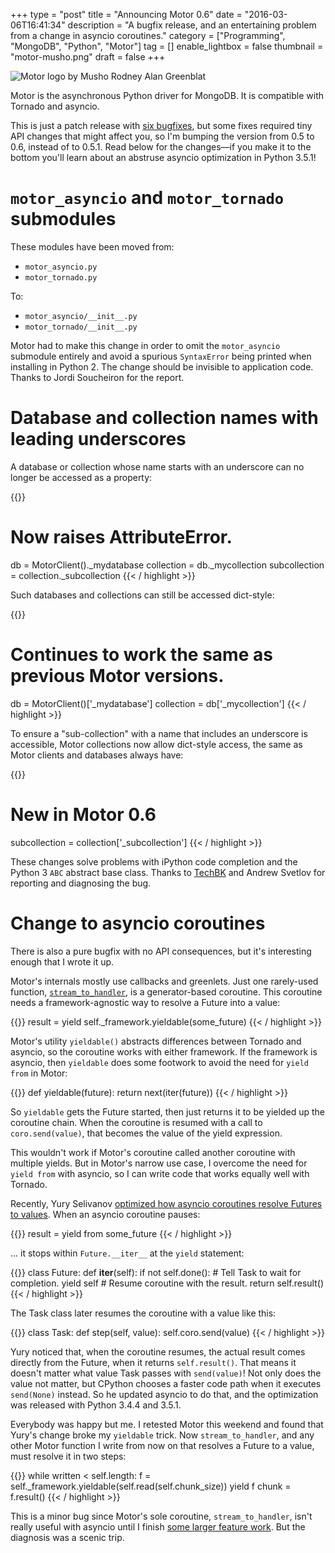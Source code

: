 +++
type = "post"
title = "Announcing Motor 0.6"
date = "2016-03-06T16:41:34"
description = "A bugfix release, and an entertaining problem from a change in asyncio coroutines."
category = ["Programming", "MongoDB", "Python", "Motor"]
tag = []
enable_lightbox = false
thumbnail = "motor-musho.png"
draft = false
+++

<p><img alt="Motor logo by Musho Rodney Alan Greenblat" border="0" src="motor-musho.png" style="display:block; margin-left:auto; margin-right:auto;" title="motor-musho.png"/></p>
<p>Motor is the asynchronous Python driver for MongoDB. It is compatible with Tornado and asyncio.</p>
<p>This is just a patch release with <a href="https://jira.mongodb.org/issues/?jql=fixVersion%20%3D%200.6%20AND%20project%20%3D%20MOTOR">six bugfixes</a>, but some fixes required tiny API changes that
might affect you, so I'm bumping the version from 0.5 to 0.6, instead of to 0.5.1. Read below for the changes—if you make it to the bottom you'll learn about an abstruse asyncio optimization in Python 3.5.1!</p>
<h1 id="motor_asyncio-and-motor_tornado-submodules"><code>motor_asyncio</code> and <code>motor_tornado</code> submodules</h1>
<p>These modules have been moved from:</p>
<ul>
<li><code>motor_asyncio.py</code></li>
<li><code>motor_tornado.py</code></li>
</ul>
<p>To:</p>
<ul>
<li><code>motor_asyncio/__init__.py</code></li>
<li><code>motor_tornado/__init__.py</code></li>
</ul>
<p>Motor had to make this change in order to omit the <code>motor_asyncio</code> submodule
entirely and avoid a spurious <code>SyntaxError</code> being printed when installing in
Python 2. The change should be invisible to application code. Thanks to Jordi Soucheiron for the report.</p>
<h1 id="database-and-collection-names-with-leading-underscores">Database and collection names with leading underscores</h1>
<p>A database or collection whose name starts with an underscore can no longer be
accessed as a property:</p>

{{<highlight batchfile>}}
# Now raises AttributeError.
db = MotorClient()._mydatabase
collection = db._mycollection
subcollection = collection._subcollection
{{< / highlight >}}

<p>Such databases and collections can still be accessed dict-style:</p>

{{<highlight markdown>}}
# Continues to work the same as previous Motor versions.
db = MotorClient()['_mydatabase']
collection = db['_mycollection']
{{< / highlight >}}

<p>To ensure a "sub-collection" with a name that includes an underscore is
accessible, Motor collections now allow dict-style access, the same as Motor
clients and databases always have:</p>

{{<highlight plain>}}
# New in Motor 0.6
subcollection = collection['_subcollection']
{{< / highlight >}}

<p>These changes solve problems with iPython code completion and the Python 3
<code>ABC</code> abstract base class. Thanks to <a href="https://github.com/TechBK">TechBK</a> and Andrew Svetlov for reporting and diagnosing the bug.</p>
<h1 id="change-to-asyncio-coroutines">Change to asyncio coroutines</h1>
<p>There is also a pure bugfix with no API consequences, but it's interesting enough that I wrote it up.</p>
<p>Motor's internals mostly use callbacks and greenlets. Just one rarely-used function, <a href="http://motor.readthedocs.org/en/stable/api/gridfs.html#motor.motor_tornado.MotorGridOut.stream_to_handler"><code>stream_to_handler</code></a>, is a generator-based coroutine. This coroutine needs a framework-agnostic way to resolve a Future into a value:</p>

{{<highlight batchfile>}}
result = yield self._framework.yieldable(some_future)
{{< / highlight >}}

<p>Motor's utility <code>yieldable()</code> abstracts differences between Tornado and asyncio, so the coroutine works with either framework. If the framework is asyncio, then <code>yieldable</code> does some footwork to avoid the need for <code>yield from</code> in Motor:</p>

{{<highlight plain>}}
def yieldable(future):
    return next(iter(future))
{{< / highlight >}}

<p>So <code>yieldable</code> gets the Future started, then just returns it to be yielded up the coroutine chain. When the coroutine is resumed with a call to <code>coro.send(value)</code>, that becomes the value of the yield expression.</p>
<p>This wouldn't work if Motor's coroutine called another coroutine with multiple yields. But in Motor's narrow use case, I overcome the need for <code>yield from</code> with asyncio, so I can write code that works equally well with Tornado.</p>
<p>Recently, Yury Selivanov <a href="https://github.com/python/asyncio/pull/289">optimized how asyncio coroutines resolve Futures to values</a>. When an asyncio coroutine pauses:</p>

{{<highlight plain>}}
result = yield from some_future
{{< / highlight >}}

<p>... it stops within <code>Future.__iter__</code> at the <code>yield</code> statement:</p>

{{<highlight python>}}
class Future:
    def __iter__(self):
        if not self.done():
            # Tell Task to wait for completion.
            yield self
        # Resume coroutine with the result.
        return self.result()
{{< / highlight >}}

<p>The Task class later resumes the coroutine with a value like this:</p>

{{<highlight plain>}}
class Task:
    def step(self, value):
        self.coro.send(value)
{{< / highlight >}}

<p>Yury noticed that, when the coroutine resumes, the actual result comes directly from the Future, when it returns <code>self.result()</code>. That means it doesn't matter what value Task passes with <code>send(value)</code>!  Not only does the value not matter, but CPython chooses a faster code path when it executes <code>send(None)</code> instead. So he updated asyncio to do that, and the optimization was released with Python 3.4.4 and 3.5.1.</p>
<p>Everybody was happy but me. I retested Motor this weekend and found that Yury's change broke my <code>yieldable</code> trick. Now <code>stream_to_handler</code>, and any other Motor function I write from now on that resolves a Future to a value, must resolve it in two steps:</p>

{{<highlight plain>}}
while written < self.length:
    f = self._framework.yieldable(self.read(self.chunk_size))
    yield f
    chunk = f.result()
{{< / highlight >}}

<p>This is a minor bug since Motor's sole coroutine, <code>stream_to_handler</code>, isn't really useful with asyncio until I finish <a href="https://jira.mongodb.org/browse/MOTOR-92">some larger feature work</a>. But the diagnosis was a scenic trip.</p>

